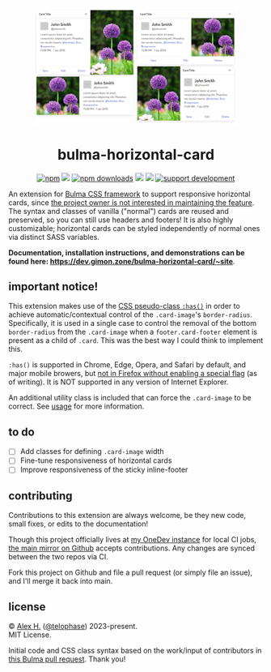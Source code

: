 <div align="center">
<img src="hugo/static/hcard.png" style="max-width: 80%;">
<h1>bulma-horizontal-card</h1>
<p>
<a href="https://www.npmjs.com/package/@telophase/bulma-horizontal-card"><img src="https://img.shields.io/npm/v/@telophase/bulma-horizontal-card?logo=npm" alt="npm"></a>
<a href="https://www.npmjs.com/package/@telophase/bulma-horizontal-card?activeTab=dependencies"><img src="https://img.shields.io/npm/dependency-version/@telophase/bulma-horizontal-card/bulma?label=bulma%20version&logo=bulma"></a>
<a href="https://www.npmjs.com/package/@telophase/bulma-horizontal-card"><img src="https://img.shields.io/npm/dw/@telophase/bulma-horizontal-card?logo=npm" alt="npm downloads"></a> 
<a href=""><img src="https://img.shields.io/github/last-commit/telophase/bulma-horizontal-card?label=last%20commit&logo=github"></a>
<a href="https://www.npmjs.com/package/@telophase/bulma-horizontal-card"><img src="https://img.shields.io/npm/l/@telophase/bulma-horizontal-card"></a>
<a href="https://ko-fi.com/gimon"><img src="https://img.shields.io/static/v1?label=support&amp;color=blueviolet&amp;message=@%20ko-fi&amp;logo=ko-fi" alt="support development"></a></p>
<p>
</div>

An extension for [Bulma CSS framework](https://github.com/jgthms/bulma)  to support responsive horizontal cards, since [the project owner is not interested in maintaining the feature](https://github.com/jgthms/bulma/pull/1596#issuecomment-429735282).  The syntax and classes of vanilla ("normal") cards are reused and preserved, so you can still use headers and footers! It is also highly customizable; horizontal cards can be styled independently of normal ones via distinct SASS variables.

**Documentation, installation instructions, and demonstrations can be found here: https://dev.gimon.zone/bulma-horizontal-card/~site**.

## important notice!
This extension makes use of the [CSS pseudo-class `:has()`](https://developer.mozilla.org/en-US/docs/Web/CSS/:has) in order to achieve automatic/contextual control of the `.card-image`'s `border-radius`. Specifically, it is used in a single case to control the removal of the bottom `border-radius` from the `.card-image` when a `footer.card-footer` element is present as a child of `.card`. This was the best way I could think to implement this.

`:has()` is supported in Chrome, Edge, Opera, and Safari by default, and major mobile browers, but [not in Firefox without enabling a special flag](https://caniuse.com/css-has) (as of writing). It is NOT supported in any version of Internet Explorer.

An additional utility class is included that can force the `.card-image` to be correct. See [usage](https://dev.gimon.zone/bulma-horizontal-card/~site/usage/#fix-block-footers-on-firefox-with-is-radiusless-bottom) for more information.

## to do
- [ ] Add classes for defining `.card-image` width
- [ ] Fine-tune responsiveness of horizontal cards
- [ ] Improve responsiveness of the sticky inline-footer

## contributing
Contributions to this extension are always welcome, be they new code, small fixes, or edits to the documentation!

Though this project officially lives at [my OneDev instance](https://dev.gimon.zone/bulma-horizontal-card/~files) for local CI jobs, [the main mirror on Github](https://github.com/telophase/bulma-horizontal-card) accepts contributions.  Any changes are synced between the two repos via CI.

Fork this project on Github and file a pull request (or simply file an issue), and I'll merge it back into main.

## license
&#169; [Alex H.](https://gimon.zone) ([@telophase](https://github.com/telophase)) 2023-present.<br>
MIT License.

Initial code and CSS class syntax based on the work/input of contributors in [this Bulma pull request](https://github.com/jgthms/bulma/pull/1596). Thank you!


